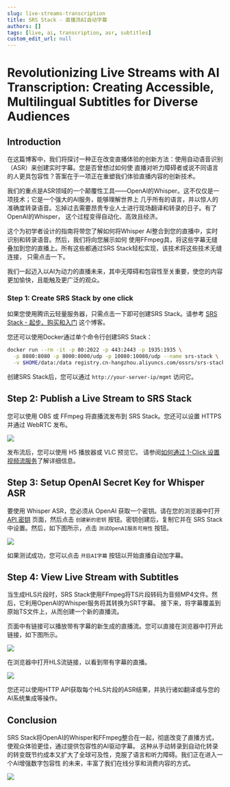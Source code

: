 ```yaml
---
slug: live-streams-transcription
title: SRS Stack - 直播流AI自动字幕
authors: []
tags: [live, ai, transcription, asr, subtitles]
custom_edit_url: null
---
```


# Revolutionizing Live Streams with AI Transcription: Creating Accessible, Multilingual Subtitles for Diverse Audiences

## Introduction

在这篇博客中，我们将探讨一种正在改变直播体验的创新方法：使用自动语音识别（ASR）来创建实时字幕。您是否曾想过如何使
直播对听力障碍者或说不同语言的人更具包容性？答案在于一项正在重塑我们体验直播内容的创新技术。

<!--truncate-->

我们的重点是ASR领域的一个颠覆性工具——OpenAI的Whisper。这不仅仅是一项技术；它是一个强大的AI服务，能够理解世界上
几乎所有的语言，并以惊人的准确度转录语音。忘掉过去需要昂贵专业人士进行现场翻译和转录的日子。有了OpenAI的Whisper，
这个过程变得自动化、高效且经济。

这个为初学者设计的指南将带您了解如何将Whisper AI整合到您的直播中，实时识别和转录语音。然后，我们将向您展示如何
使用FFmpeg具，将这些字幕无缝叠加到您的直播上。所有这些都通过SRS Stack轻松实现，该技术将这些技术无缝连接，
只需点击一下。

我们一起迈入以AI为动力的直播未来，其中无障碍和包容性至关重要，使您的内容更加愉快，且能触及更广泛的观众。

### Step 1: Create SRS Stack by one click

如果您使用腾讯云轻量服务器，只需点击一下即可创建SRS Stack。请参考 [SRS Stack - 起步、购买和入门](./2022-04-09-SRS-Stack-Tutorial.md) 这个博客。

您还可以使用Docker通过单个命令行创建SRS Stack：

```bash
docker run --rm -it -p 80:2022 -p 443:2443 -p 1935:1935 \
  -p 8080:8080 -p 8000:8000/udp -p 10080:10080/udp --name srs-stack \
  -v $HOME/data:/data registry.cn-hangzhou.aliyuncs.com/ossrs/srs-stack:5
```

创建SRS Stack后，您可以通过 `http://your-server-ip/mgmt` 访问它。

## Step 2: Publish a Live Stream to SRS Stack

您可以使用 OBS 或 FFmpeg 将直播流发布到 SRS Stack。您还可以设置 HTTPS 并通过 WebRTC 发布。

![](/img/blog-2023-11-28-02.png)

发布流后，您可以使用 H5 播放器或 VLC 预览它。
请参阅[如何通过 1-Click 设置视频流服务](./2022-04-09-SRS-Stack-Tutorial.md)了解详细信息。

## Step 3: Setup OpenAI Secret Key for Whisper ASR

要使用 Whisper ASR，您必须从 OpenAI 获取一个密钥。请在您的浏览器中打开 [API 密钥](https://platform.openai.com/api-keys) 
页面，然后点击 `创建新的密钥` 按钮。密钥创建后，复制它并在 SRS Stack 中设置。然后，如下图所示，点击 `测试OpenAI服务可用性` 
按钮。

![](/img/blog-2023-11-28-04.png)

如果测试成功，您可以点击 `开启AI字幕` 按钮以开始直播自动加字幕。

## Step 4: View Live Stream with Subtitles

当生成HLS片段时，SRS Stack使用FFmpeg将TS片段转码为音频MP4文件。然后，它利用OpenAI的Whisper服务将其转换为SRT字幕。
接下来，将字幕覆盖到原始TS文件上，从而创建一个新的直播流。

页面中有链接可以播放带有字幕的新生成的直播流。您可以直接在浏览器中打开此链接，如下图所示。

![](/img/blog-2023-11-28-06.png)

在浏览器中打开HLS流链接，以看到带有字幕的直播。

![](/img/blog-2023-11-28-07.png)

您还可以使用HTTP API获取每个HLS片段的ASR结果，并执行诸如翻译或与您的AI系统集成等操作。

## Conclusion

SRS Stack将OpenAI的Whisper和FFmpeg整合在一起，彻底改变了直播方式，使观众体验更佳，通过提供包容性的AI驱动字幕。
这种从手动转录到自动化转录的转变既节约成本又扩大了全球可及性，克服了语言和听力障碍。我们正在进入一个AI增强数字包容性
的未来，丰富了我们在线分享和消费内容的方式。

![](https://ossrs.net/gif/v1/sls.gif?site=ossrs.net&path=/lts/blog-zh/23-11-28-SRS-Stack-Live-Streams-Transcription)
